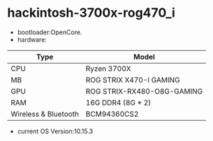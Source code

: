 # hackintosh-3700x-rog470_i
- bootloader:OpenCore.
- hardware:

| Type                 | Model                     |
|----------------------|---------------------------|
| CPU                  | Ryzen 3700X               |
| MB                   | ROG STRIX X470-I GAMING   |
| GPU                  | ROG STRIX-RX480-O8G-GAMING|
| RAM                  | 16G DDR4 (8G * 2)         |
| Wireless & Bluetooth | BCM94360CS2               |
- current OS Version:10.15.3
